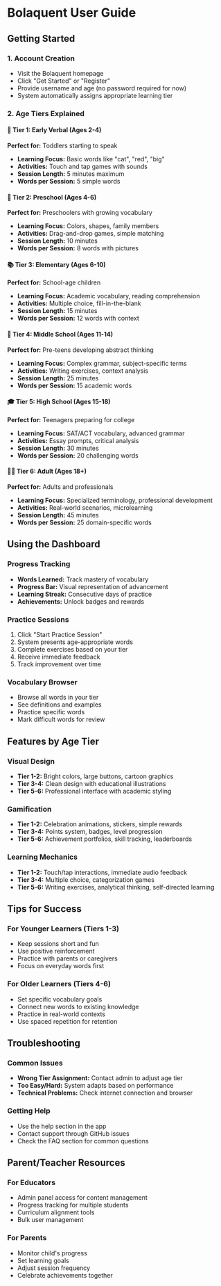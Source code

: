 # Bolaquent User Guide

## Getting Started

### 1. Account Creation
- Visit the Bolaquent homepage
- Click "Get Started" or "Register"
- Provide username and age (no password required for now)
- System automatically assigns appropriate learning tier

### 2. Age Tiers Explained

#### 🧸 Tier 1: Early Verbal (Ages 2-4)
**Perfect for:** Toddlers starting to speak
- **Learning Focus:** Basic words like "cat", "red", "big"
- **Activities:** Touch and tap games with sounds
- **Session Length:** 5 minutes maximum
- **Words per Session:** 5 simple words

#### 🎨 Tier 2: Preschool (Ages 4-6)
**Perfect for:** Preschoolers with growing vocabulary
- **Learning Focus:** Colors, shapes, family members
- **Activities:** Drag-and-drop games, simple matching
- **Session Length:** 10 minutes
- **Words per Session:** 8 words with pictures

#### 📚 Tier 3: Elementary (Ages 6-10)
**Perfect for:** School-age children
- **Learning Focus:** Academic vocabulary, reading comprehension
- **Activities:** Multiple choice, fill-in-the-blank
- **Session Length:** 15 minutes
- **Words per Session:** 12 words with context

#### 🧠 Tier 4: Middle School (Ages 11-14)
**Perfect for:** Pre-teens developing abstract thinking
- **Learning Focus:** Complex grammar, subject-specific terms
- **Activities:** Writing exercises, context analysis
- **Session Length:** 25 minutes
- **Words per Session:** 15 academic words

#### 🎓 Tier 5: High School (Ages 15-18)
**Perfect for:** Teenagers preparing for college
- **Learning Focus:** SAT/ACT vocabulary, advanced grammar
- **Activities:** Essay prompts, critical analysis
- **Session Length:** 30 minutes
- **Words per Session:** 20 challenging words

#### 👨‍💼 Tier 6: Adult (Ages 18+)
**Perfect for:** Adults and professionals
- **Learning Focus:** Specialized terminology, professional development
- **Activities:** Real-world scenarios, microlearning
- **Session Length:** 45 minutes
- **Words per Session:** 25 domain-specific words

## Using the Dashboard

### Progress Tracking
- **Words Learned:** Track mastery of vocabulary
- **Progress Bar:** Visual representation of advancement
- **Learning Streak:** Consecutive days of practice
- **Achievements:** Unlock badges and rewards

### Practice Sessions
1. Click "Start Practice Session"
2. System presents age-appropriate words
3. Complete exercises based on your tier
4. Receive immediate feedback
5. Track improvement over time

### Vocabulary Browser
- Browse all words in your tier
- See definitions and examples
- Practice specific words
- Mark difficult words for review

## Features by Age Tier

### Visual Design
- **Tier 1-2:** Bright colors, large buttons, cartoon graphics
- **Tier 3-4:** Clean design with educational illustrations
- **Tier 5-6:** Professional interface with academic styling

### Gamification
- **Tier 1-2:** Celebration animations, stickers, simple rewards
- **Tier 3-4:** Points system, badges, level progression
- **Tier 5-6:** Achievement portfolios, skill tracking, leaderboards

### Learning Mechanics
- **Tier 1-2:** Touch/tap interactions, immediate audio feedback
- **Tier 3-4:** Multiple choice, categorization games
- **Tier 5-6:** Writing exercises, analytical thinking, self-directed learning

## Tips for Success

### For Younger Learners (Tiers 1-3)
- Keep sessions short and fun
- Use positive reinforcement
- Practice with parents or caregivers
- Focus on everyday words first

### For Older Learners (Tiers 4-6)
- Set specific vocabulary goals
- Connect new words to existing knowledge
- Practice in real-world contexts
- Use spaced repetition for retention

## Troubleshooting

### Common Issues
- **Wrong Tier Assignment:** Contact admin to adjust age tier
- **Too Easy/Hard:** System adapts based on performance
- **Technical Problems:** Check internet connection and browser

### Getting Help
- Use the help section in the app
- Contact support through GitHub issues
- Check the FAQ section for common questions

## Parent/Teacher Resources

### For Educators
- Admin panel access for content management
- Progress tracking for multiple students
- Curriculum alignment tools
- Bulk user management

### For Parents
- Monitor child's progress
- Set learning goals
- Adjust session frequency
- Celebrate achievements together
